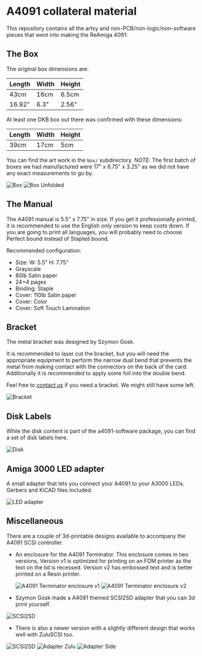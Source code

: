 # A4091 collateral material

This repository contains all the artsy and non-PCB/non-logic/non-software
pieces that went into making the ReAmiga 4091:

## The Box

The original box dimensions are:

| Length | Width | Height |
|--------|-------|--------|
| 43cm   | 16cm  | 6.5cm  |
| 16.92" | 6.3"  | 2.56"  |

At least one DKB box out there was confirmed with these dimensions:

| Length   | Width | Height |
|----------|-------|--------|
| 39cm     | 17cm  | 5cm    |

You can find the art work in the `box/` subdirectory. *NOTE:* The first batch
of boxes we had manufactured were 17" x 6.75" x 3.25" as we did not have any
exact measurements to go by.

![Box](images/a4091_box.jpg?raw=True)
![Box Unfolded](images/a4091_box-unfolded.jpg?raw=True)

## The Manual

The A4091 manual is 5.5" x 7.75" in size. If you get it professionally printed,
it is recommended to use the English only version to keep costs down. If you
are going to print all languages, you will probably need to choose Perfect
bound instead of Stapled bound.

Recommended configuration:
- Size: W: 5.5" H: 7.75"
- Grayscale
- 80lb Satin paper
- 24+4 pages
- Binding: Staple
- Cover: 110lb Satin paper
- Cover: Color
- Cover: Soft Touch Lamination


## Bracket

The metal bracket was designed by Szymon Gosk.

It is recommended to laser cut the bracket, but you will need the appropriate
equipment to perform the narrow dual bend that prevents the metal from making
contact with the connectors on the back of the card. Additionally it is
recommended to apply some foil into the double bend.

Feel free to [contact us](mailto:a4091@amiga.technology) if you need a bracket.
We might still have some left.

![Bracket](images/a4091_bracket.jpg?raw=True)


## Disk Labels

While the disk content is part of the a4091-software package, you can find a
set of disk labels here.

![Disk](images/a4091_disk.jpg?raw=True)

## Amiga 3000 LED adapter

A small adapter that lets you connect your A4091 to your A3000 LEDs. Gerbers
and KiCAD files included.

![LED adapter](images/a4091_3kled.jpg?raw=True)

## Miscellaneous

There are a couple of 3d-printable designs available to accompany the A4091
SCSI controller.

- An enclosure for the A4091 Terminator. This enclosure comes in two versions,
  Version v1 is optimized for printing on an FDM printer as the text on the lid
  is recessed. Version v2 has embossed text and is better printed on a Resin
  printer.

  ![A4091 Terminator enclosure v1](images/A4091_terminator_enclosure_v1.jpg?raw=True)
  ![A4091 Terminator enclosure v2](images/A4091_terminator_enclosure_v2.jpg?raw=True)

- Szymon Gosk made a A4091 themed SCSI2SD adapter that you can 3d print
  yourself.

![SCSI2SD](images/SCSI2SD_Adapter_by_Szymon_Gosk_v1.png?raw=True)

- There is also a newer version with a slightly different design that works
well with ZuluSCSI too.

![SCSI2SD](images/SCSI2SD_ZuluSCSI_Adapter_by_Szymon_Gosk_v2.png?raw=True)
![Adapter Zulu](images/a4091_adapter_v2_zulu.jpg?raw=True)
![Adapter Side](images/a4091_adapter_v2_flat.jpg?raw=True)

